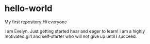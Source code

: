 # hello-world
My first repository
Hi everyone

I am Evelyn. Just getting started hear and eager to learn! I am a highly motivated girl and self-starter who will not give up until I succeed.

